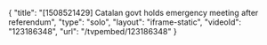 {
    "title": "[1508521429] Catalan govt holds emergency meeting  after referendum",
    "type": "solo",
    "layout": "iframe-static",
    "videoId": "123186348",
    "url": "\/tvpembed\/123186348"
}